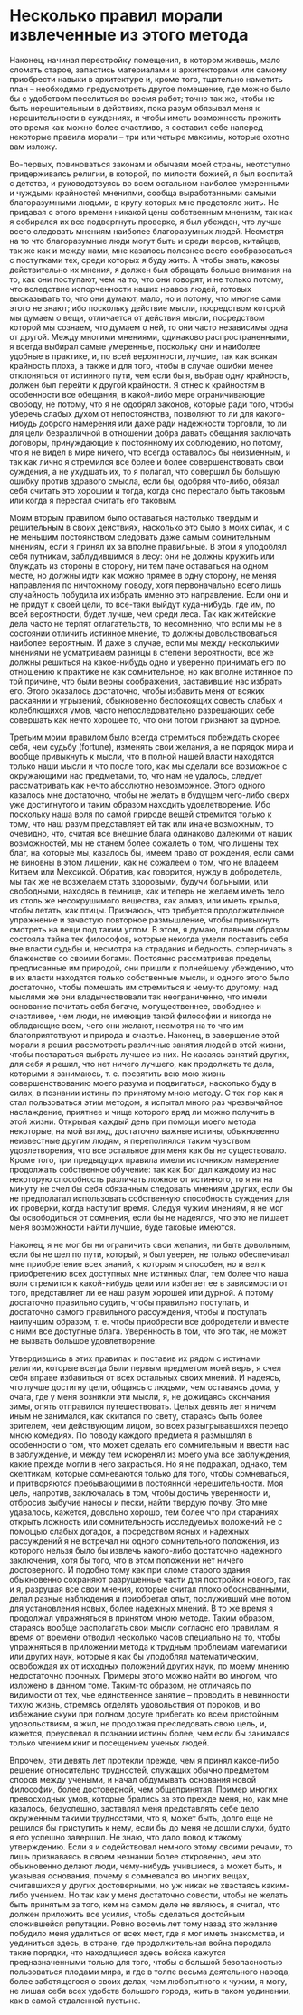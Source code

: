 # Несколько правил морали извлеченные из этого метода
Наконец, начиная перестройку помещения, в котором живешь, мало сломать старое, запастись материалами и архитекторами или самому приобрести навыки в архитектуре и, кроме того, тщательно наметить план – необходимо предусмотреть другое помещение, где можно было бы с удобством поселиться во время работ; точно так же, чтобы не быть нерешительным в действиях, пока разум обязывал меня к нерешительности в суждениях, и чтобы иметь возможность прожить это время как можно более счастливо, я составил себе наперед некоторые правила морали – три или четыре максимы, которые охотно вам изложу.

Во-первых, повиноваться законам и обычаям моей страны, неотступно придерживаясь религии, в которой, по милости божией, я был воспитай с детства, и руководствуясь во всем остальном наиболее умеренными и чуждыми крайностей мнениями, сообща выработанными самыми благоразумными людьми, в кругу которых мне предстояло жить. Не придавая с этого времени никакой цены собственным мнениям, так как я собирался их все подвергнуть проверке, я был убежден, что лучше всего следовать мнениям наиболее благоразумных людей. Несмотря на то что благоразумные люди могут быть и среди персов, китайцев, так же как и между нами, мне казалось полезнее всего сообразоваться с поступками тех, среди которых я буду жить. А чтобы знать, каковы действительно их мнения, я должен был обращать больше внимания на то, как они поступают, чем на то, что они говорят, и не только потому, что вследствие испорченности наших нравов людей, готовых высказывать то, что они думают, мало, но и потому, что многие сами этого не знают; ибо поскольку действие мысли, посредством которой мы думаем о вещи, отличается от действия мысли, посредством которой мы сознаем, что думаем о ней, то они часто независимы одна от другой. Между многими мнениями, одинаково распространенными, я всегда выбирал самые умеренные, поскольку они и наиболее удобные в практике, и, по всей вероятности, лучшие, так как всякая крайность плоха, а также и для того, чтобы в случае ошибки менее отклоняться от истинного пути, чем если бы я, выбрав одну крайность, должен был перейти к другой крайности. Я отнес к крайностям в особенности все обещания, в какой-либо мере ограничивающие свободу, не потому, что я не одобрял законов, которые ради того, чтобы уберечь слабых духом от непостоянства, позволяют то ли для какого-нибудь доброго намерения или даже ради надежности торговли, то ли для цели безразличной в отношении добра давать обещания заключать договоры, принуждающие к постоянному их соблюдению, но потому, что я не видел в мире ничего, что всегда оставалось бы неизменным, и так как лично я стремился все более и более совершенствовать свои суждения, а не ухудшать их, то я полагал, что совершил бы большую ошибку против здравого смысла, если бы, одобряя что-либо, обязал себя считать это хорошим и тогда, когда оно перестало быть таковым или когда я перестал считать его таковым.

Моим вторым правилом было оставаться настолько твердым и решительным в своих действиях, насколько это было в моих силах, и с не меньшим постоянством следовать даже самым сомнительным мнениям, если я принял их за вполне правильные. В этом я уподоблял себя путникам, заблудившимся в лесу: они не должны кружить или блуждать из стороны в сторону, ни тем паче оставаться на одном месте, но должны идти как можно прямее в одну сторону, не меняя направления по ничтожному поводу, хотя первоначально всего лишь случайность побудила их избрать именно это направление. Если они и не придут к своей цели, то все-таки выйдут куда-нибудь, где им, по всей вероятности, будет лучше, чем среди леса. Так как житейские дела часто не терпят отлагательств, то несомненно, что если мы не в состоянии отличить истинное мнение, то должны довольствоваться наиболее вероятным. И даже в случае, если мы между несколькими мнениями не усматриваем разницы в степени вероятности, все же должны решиться на какое-нибудь одно и уверенно принимать его по отношению к практике не как сомнительное, но как вполне истинное по той причине, что были верны соображения, заставившие нас избрать его. Этого оказалось достаточно, чтобы избавить меня от всяких раскаянии и угрызений, обыкновенно беспокоящих совесть слабых и колеблющихся умов, часто непоследовательно разрешающих себе совершать как нечто хорошее то, что они потом признают за дурное.

Третьим моим правилом было всегда стремиться побеждать скорее себя, чем судьбу (fortune), изменять свои желания, а не порядок мира и вообще привыкнуть к мысли, что в полной нашей власти находятся только наши мысли и что после того, как мы сделали все возможное с окружающими нас предметами, то, что нам не удалось, следует рассматривать как нечто абсолютно невозможное. Этого одного казалось мне достаточно, чтобы не желать в будущем чего-либо сверх уже достигнутого и таким образом находить удовлетворение. Ибо поскольку наша воля по самой природе вещей стремится только к тому, что наш разум представляет ей так или иначе возможным, то очевидно, что, считая все внешние блага одинаково далекими от наших возможностей, мы не станем более сожалеть о том, что лишены тех благ, на которые мы, казалось бы, имеем право от рождения, если сами не виновны в этом лишении, как не сожалеем о том, что не владеем Китаем или Мексикой. Обратив, как говорится, нужду в добродетель, мы так же не возжелаем стать здоровыми, будучи больными, или свободными, находясь в темнице, как и теперь не желаем иметь тело из столь же несокрушимого вещества, как алмаз, или иметь крылья, чтобы летать, как птицы. Признаюсь, что требуется продолжительное упражнение и зачастую повторное размышление, чтобы привыкнуть смотреть на вещи под таким углом. В этом, я думаю, главным образом состояла тайна тех философов, которые некогда умели поставить себя вне власти судьбы и, несмотря на страдания и бедность, соперничать в блаженстве со своими богами. Постоянно рассматривая пределы, предписанные им природой, они пришли к полнейшему убеждению, что в их власти находятся только собственные мысли, и одного этого было достаточно, чтобы помешать им стремиться к чему-то другому; над мыслями же они владычествовали так неограниченно, что имели основание почитать себя богаче, могущественнее, свободнее и счастливее, чем люди, не имеющие такой философии и никогда не обладающие всем, чего они желают, несмотря на то что им благоприятствуют и природа и счастье. Наконец, в завершение этой морали я решил рассмотреть различные занятия людей в этой жизни, чтобы постараться выбрать лучшее из них. Не касаясь занятий других, для себя я решил, что нет ничего лучшего, как продолжать те дела, которыми я занимаюсь, т. е. посвятить всю мою жизнь совершенствованию моего разума и подвигаться, насколько буду в силах, в познании истины по принятому мною методу. С тех пор как я стал пользоваться этим методом, я испытал много раз чрезвычайное наслаждение, приятнее и чище которого вряд ли можно получить в этой жизни. Открывая каждый день при помощи моего метода некоторые, на мой взгляд, достаточно важные истины, обыкновенно неизвестные другим людям, я переполнялся таким чувством удовлетворения, что все остальное для меня как бы не существовало. Кроме того, три предыдущих правила имели источником намерение продолжать собственное обучение: так как Бог дал каждому из нас некоторую способность различать ложное от истинного, то я ни на минуту не счел бы себя обязанным следовать мнениям других, если бы не предполагал использовать собственную способность суждения для их проверки, когда наступит время. Следуя чужим мнениям, я не мог бы освободиться от сомнения, если бы не надеялся, что это не лишает меня возможности найти лучшие, буде таковые имеются.

Наконец, я не мог бы ни ограничить свои желания, ни быть довольным, если бы не шел по пути, который, я был уверен, не только обеспечивал мне приобретение всех знаний, к которым я способен, но и вел к приобретению всех доступных мне истинных благ, тем более что наша воля стремится к какой-нибудь цели или избегает ее в зависимости от того, представляет ли ее наш разум хорошей или дурной. А потому достаточно правильно судить, чтобы правильно поступать, и достаточно самого правильного рассуждения, чтобы и поступать наилучшим образом, т. е. чтобы приобрести все добродетели и вместе с ними все доступные блага. Уверенность в том, что это так, не может не вызвать большое удовлетворение.

Утвердившись в этих правилах и поставив их рядом с истинами религии, которые всегда были первым предметом моей веры, я счел себя вправе избавиться от всех остальных своих мнений. И надеясь, что лучше достигну цели, общаясь с людьми, чем оставаясь дома, у очага, где у меня возникли эти мысли, я, не дожидаясь окончания зимы, опять отправился путешествовать. Целых девять лет я ничем иным не занимался, как скитался по свету, стараясь быть более зрителем, чем действующим лицом, во всех разыгрывавшихся передо мною комедиях. По поводу каждого предмета я размышлял в особенности о том, что может сделать его сомнительным и ввести нас в заблуждение, и между тем искоренял из моего ума все заблуждения, какие прежде могли в него закрасться. Но я не подражал, однако, тем скептикам, которые сомневаются только для того, чтобы сомневаться, и притворяются пребывающими в постоянной нерешительности. Моя цель, напротив, заключалась в том, чтобы достичь уверенности и, отбросив зыбучие наносы и пески, найти твердую почву. Это мне удавалось, кажется, довольно хорошо, тем более что при стараниях открыть ложность или сомнительность исследуемых положений не с помощью слабых догадок, а посредством ясных и надежных рассуждений я не встречал ни одного сомнительного положения, из которого нельзя было бы извлечь какого-либо достаточно надежного заключения, хотя бы того, что в этом положении нет ничего достоверного. И подобно тому как при сломе старого здания обыкновенно сохраняют разрушенные части для постройки нового, так и я, разрушая все свои мнения, которые считал плохо обоснованными, делал разные наблюдения и приобретал опыт, послуживший мне потом для установления новых, более надежных мнений. В то же время я продолжал упражняться в принятом мною методе. Таким образом, стараясь вообще располагать свои мысли согласно его правилам, я время от времени отводил несколько часов специально на то, чтобы упражняться в приложении метода к трудным проблемам математики или других наук, которые я как бы уподоблял математическим, освобождая их от исходных положений других наук, по моему мнению недостаточно прочных. Примеры этого можно найти во многом, что изложено в данном томе. Таким-то образом, не отличаясь по видимости от тех, чье единственное занятие – проводить в невинности тихую жизнь, стремясь отделять удовольствия от пороков, и во избежание скуки при полном досуге прибегать ко всем пристойным удовольствиям, я жил, не продолжая преследовать свою цель, и, кажется, преуспевал в познании истины более, чем если бы занимался только чтением книг и посещением ученых людей.

Впрочем, эти девять лет протекли прежде, чем я принял какое-либо решение относительно трудностей, служащих обычно предметом споров между учеными, и начал обдумывать основания новой философии, более достоверной, чем общепринятая. Пример многих превосходных умов, которые брались за это прежде меня, но, как мне казалось, безуспешно, заставлял меня представлять себе дело окруженным такими трудностями, что я, может быть, долго еще не решился бы приступить к нему, если бы до меня не дошли слухи, будто я его успешно завершил. Не знаю, что дало повод к такому утверждению. Если я и содействовал немного этому своими речами, то лишь признаваясь в своем незнании более откровенно, чем это обыкновенно делают люди, чему-нибудь учившиеся, а может быть, и указывая основания, почему я сомневался во многих вещах, считавшихся у других достоверными, но уж никак не хвастаясь каким-либо учением. Но так как у меня достаточно совести, чтобы не желать быть принятым за того, кем на самом деле не являюсь, я считал, что должен приложить все усилия, чтобы сделаться достойным сложившейся репутации. Ровно восемь лет тому назад это желание побудило меня удалиться от всех мест, где я мог иметь знакомства, и уединиться здесь, в стране, где продолжительная война породила такие порядки, что находящиеся здесь войска кажутся предназначенными только для того, чтобы с большой безопасностью пользоваться плодами мира, и где в толпе весьма деятельного народа, более заботящегося о своих делах, чем любопытного к чужим, я могу, не лишая себя всех удобств большого города, жить в таком уединении, как в самой отдаленной пустыне.